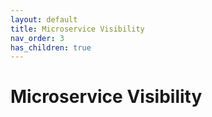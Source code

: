 ```yaml
---
layout: default
title: Microservice Visibility
nav_order: 3
has_children: true
---
```


# Microservice Visibility